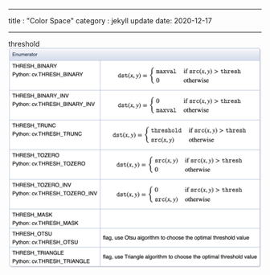---
title : "Color Space"
category : jekyll update
date: 2020-12-17
___

threshold
<img src="../assets/images/threshold_options.png"
     style="float: left; margin-right: 10px;" />